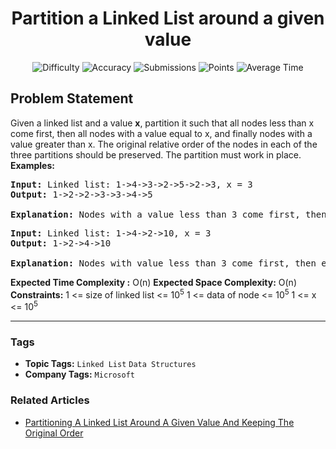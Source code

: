 <h1 align="center">Partition a Linked List around a given value</h1>

<p align="center">
  <img alt="Difficulty" title="Difficulty" src="https://custom-icon-badges.demolab.com/badge/Difficulty: Medium-1F222E?style=for-the-badge&logoColor=white&logo=fire"/>
  <img alt="Accuracy" title="Accuracy" src="https://custom-icon-badges.demolab.com/badge/Accuracy: 52.41%25-1F222E?style=for-the-badge&logoColor=white&logo=target"/>
  <img alt="Submissions" title="Submissions" src="https://custom-icon-badges.demolab.com/badge/Submissions: 18K+-1F222E?style=for-the-badge&logoColor=white&logo=repo"/>
  <img alt="Points" title="Points" src="https://custom-icon-badges.demolab.com/badge/Points: 4-1F222E?style=for-the-badge&logoColor=white&logo=award"/>
  <img alt="Average Time" title="Average Time" src="https://custom-icon-badges.demolab.com/badge/Average%20Time: N/A-1F222E?style=for-the-badge&logoColor=white&logo=clock"/>
</p>

## Problem Statement

Given a linked list and a value <b>x</b>, partition it such that all nodes less than x come first, then all nodes with a value equal to x, and finally nodes with a value greater than x. The original relative order of the nodes in each of the three partitions should be preserved. The partition must work in place.
 
<b>Examples:</b>
<pre><b>Input: </b>Linked list:<b> </b>1->4->3->2->5->2->3, x = 3
<b>Output: </b>1->2->2->3->3->4->5<br><br><b>Explanation: </b>Nodes with a value less than 3 come first, then equal to 3 and then greater than 3.
</pre>

<pre><b>Input: </b>Linked list: 1->4->2->10, x = 3
<b>Output: </b>1->2->4->10<br><br><b>Explanation: </b>Nodes with value less than 3 come first, then equal to 3 and then greater than 3.</pre>

<b>Expected Time Complexity :</b> O(n)
<b>Expected Space C</b><b>omplexity</b><b>:</b> O(n)
 
<b>Constraints:</b>
1 <= size of linked list <= 10<sup>5</sup>
1 <= data of node <= 10<sup>5</sup>
1 <= x <= 10<sup>5</sup>


<hr>

### Tags
- **Topic Tags:** `Linked List` `Data Structures`
- **Company Tags:** `Microsoft`

### Related Articles
- [Partitioning A Linked List Around A Given Value And Keeping The Original Order](https://www.geeksforgeeks.org/partitioning-a-linked-list-around-a-given-value-and-keeping-the-original-order/)
